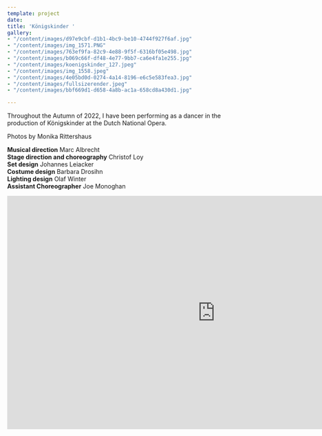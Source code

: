 ```yaml
---
template: project
date: 
title: 'Königskinder '
gallery:
- "/content/images/d97e9cbf-d1b1-4bc9-be10-4744f927f6af.jpg"
- "/content/images/img_1571.PNG"
- "/content/images/763ef9fa-82c9-4e88-9f5f-6316bf05e498.jpg"
- "/content/images/b069c66f-df48-4e77-9bb7-ca6e4fa1e255.jpg"
- "/content/images/koenigskinder_127.jpeg"
- "/content/images/img_1558.jpeg"
- "/content/images/4e05bd0d-0274-4a14-8196-e6c5e583fea3.jpg"
- "/content/images/fullsizerender.jpeg"
- "/content/images/bbf669d1-d658-4a8b-ac1a-658cd8a430d1.jpg"

---
```

Throughout the Autumn of 2022, I have been performing as a dancer in the production of Königskinder at the Dutch National Opera. 

Photos by Monika Rittershaus 

**Musical direction** Marc Albrecht  
**Stage direction and choreography** Christof Loy  
**Set design** Johannes Leiacker  
**Costume design** Barbara Drosihn  
**Lighting design** Olaf Winter  
**Assistant Choreographer** Joe Monoghan

<iframe width="966" height="543" src="https://www.youtube.com/embed/4d0rqLVVWX4" title="Königskinder trailer with Christof Loy | Dutch National Opera" frameborder="0" allow="accelerometer; autoplay; clipboard-write; encrypted-media; gyroscope; picture-in-picture" allowfullscreen></iframe>